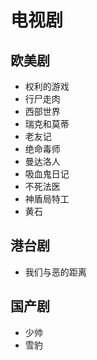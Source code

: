 # 电视剧

## 欧美剧
- 权利的游戏
- 行尸走肉
- 西部世界
- 瑞克和莫蒂
- 老友记
- 绝命毒师
- 曼达洛人
- 吸血鬼日记
- 不死法医
- 神盾局特工
- 黄石

## 港台剧
- 我们与恶的距离

## 国产剧
- 少帅
- 雪豹

